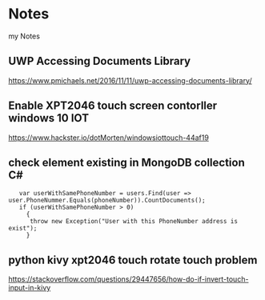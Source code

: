 # Notes
my Notes
## UWP Accessing Documents Library
https://www.pmichaels.net/2016/11/11/uwp-accessing-documents-library/
## Enable XPT2046 touch screen contorller windows 10 IOT
https://www.hackster.io/dotMorten/windowsiottouch-44af19

## check element existing in MongoDB collection C#
```
   var userWithSamePhoneNumber = users.Find(user => user.PhoneNummer.Equals(phoneNumber)).CountDocuments();
   if (userWithSamePhoneNumber > 0)
     {
      throw new Exception("User with this PhoneNumber address is exist");
     }
```
## python kivy xpt2046 touch rotate touch problem
https://stackoverflow.com/questions/29447656/how-do-if-invert-touch-input-in-kivy
